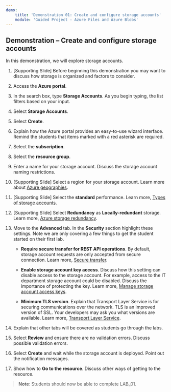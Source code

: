 ```yaml
---
demo:
    title: 'Demonstration 01: Create and configure storage accounts'
    module: 'Guided Project - Azure Files and Azure Blobs'
---
```

## Demonstration – Create and configure storage accounts 

In this demonstration, we will explore storage accounts.

1. [Supporting Slide] Before beginning this demonstration you may want to discuss how storage is organized and factors to consider. 

1. Access the **Azure portal**.

1. In the search box, type **Storage Accounts**. As you begin typing, the list filters based on your input.

1. Select **Storage Accounts**.

1. Select **Create**.

1. Explain how the Azure portal provides an easy-to-use wizard interface. Remind the students that items marked with a red asterisk are required.

1. Select the **subscription**.

1. Select the **resource group**.

1. Enter a name for your storage account. Discuss the storage account naming restrictions.

1. [Supporting Slide] Select a region for your storage account. Learn more about [Azure geographies](https://azure.microsoft.com/explore/global-infrastructure/geographies/).

1. [Supporting Slide] Select the **standard** performance. Learn more, [Types of storage accounts](https://learn.microsoft.com/azure/storage/common/storage-account-overview).

1. [Supporting Slide] Select **Redundancy** as **Locally-redundant** storage. Learn more, [Azure storage redundancy](https://docs.microsoft.com/azure/storage/common/storage-redundancy).

1. Move to the **Advanced** tab. In the **Security** section highlight these settings. Note we are only covering a few things to get the student started on their first lab. 

    - **Require secure transfer for REST API operations**. By default, storage account requests are only accepted from secure connection. Learn more, [Secure transfer](https://learn.microsoft.com/azure/storage/common/storage-require-secure-transfer).

    - **Enable storage account key access**. Discuss how this setting can disable access to the storage account. For example, access to the IT department storage account could be disabled. Discuss the importance of protecting the key. Learn more, [Manage storage account access keys](https://learn.microsoft.com/azure/storage/common/storage-account-keys-manage?tabs=azure-portal).

    - **Minimum TLS version**. Explain that Transport Layer Service is for securing communications over the network. TLS is an improved version of SSL. Your developers may ask you what versions are available. Learn more, [Transport Layer Service](https://learn.microsoft.com/azure/storage/common/transport-layer-security-configure-minimum-version).

1. Explain that other tabs will be covered as students go through the labs.

1. Select **Review** and ensure there are no validation errors. Discuss possible validation errors. 

1. Select **Create** and wait while the storage account is deployed. Point out the notification messages.

1. Show how to **Go to the resource**. Discuss other ways of getting to the resource.

>**Note**: Students should now be able to complete LAB_01.
